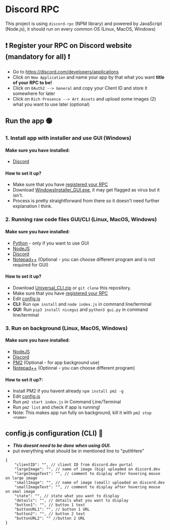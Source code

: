 # Discord RPC
This project is using `discord-rpc` (NPM library) and powered by JavaScript (Node.js), it should  run on every common OS (Linux, MacOS, Windows)

## ❗ Register your RPC on Discord website (mandatory for all) ❗
 - Go to https://discord.com/developers/applications
 - Click on `New Application` and name your app by that what you want **title of your RPC to be!**
 - Click on `OAuth2 --> General` and copy your Client ID and store it somewhere for later
 - Click on `Rich Presence --> Art Assets` and upload some images (2) what you want to use later (optional)

## Run the app 🟢

### 1. Install app with installer and use GUI (Windows) 

#### Make sure you have installed:
- [Discord](https://discord.com)

#### How to set it up?
 - Make sure that you have [registered your RPC](https://github.com/matejmajny/Discord-RPC/edit/main/README.md#register-your-rpc-on-discord-website-mandatory-for-all)
 - Download [WindowsInstaller_GUI.exe](https://github.com/matejmajny/Discord-RPC/releases/latest), it may get flagged as virus but it isn't.
 - Process is pretty straightforward from there so it doesn't need further explanation I think.


### 2. Running raw code files GUI/CLI (Linux, MacOS, Windows)

#### Make sure you have installed:
- [Python](https.//python.org) - only if you want to use GUI
- [NodeJS](https://nodejs.org)
- [Discord](https://discord.com)
- [Notepad++](https://notepad-plus-plus.org/downloads/) (Optional - you can choose different program and is not required for GUI)

#### How to set it up?
 - Download [Universal_CLI.zip](https://github.com/matejmajny/Discord-RPC/releases/latest) or `git clone` this repository.
 - Make sure that you have [registered your RPC](https://github.com/matejmajny/Discord-RPC/edit/main/README.md#register-your-rpc-on-discord-website-mandatory-for-all)
 - Edit [config.js](https://github.com/matejmajny/Discord-RPC/tree/main#configjs-configuration-cli-)
 - **CLI:** Run `npm install` and `node index.js` in command line/terminal
 - **GUI:** Run `pip3 install nicegui` and `python3 gui.py` in command line/terminal
 

### 3. Run on background (Linux, MacOS, Windows)

#### Make sure you have installed:
- [NodeJS](https://nodejs.org)
- [Discord](https://discord.com)
- [PM2](https://pm2.keymetrics.io/) (Optional - for app background use)
- [Notepad++](https://notepad-plus-plus.org/downloads/) (Optional - you can choose different program)

#### How to set it up?:

- Install PM2 if you havent already `npm install pm2 -g`
- Edit [config.js](https://github.com/matejmajny/Discord-RPC/tree/main#configjs-configuration-cli-)
- Run `pm2 start index.js` in Command Line/Terminal
- Run `pm2 list` and check if app is running!
- Note: This makes app run fully on background, kill it with `pm2 stop <name>`


## config.js configuration (CLI) 🔧
- ***This doesnt need to be done when using GUI.***
- put everything what should be in mentioned line to "putItHere"
```
{
    "clientID": "", // client ID from discord.dev portal
    "largeImage": "", // name of image (big) uploaded on discord.dev
    "largeImageText": "", // comment to display after hovering mouse on large image
    "smallImage": "", // name of image (small) uploaded on discord.dev
    "smallImageText": "", // comment to display after hovering mouse on smal image
    "state": "", // state what you want to display
    "details": "", // details what you want to display
    "button1": "", // button 1 text
    "buttonURL1": "", // button 1 URL
    "button2": "", // button 2 text
    "buttonURL2": "" //button 2 URL
}
```
